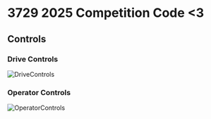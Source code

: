 # 3729 2025 Competition Code <3

## Controls
### Drive Controls
![DriveControls](https://github.com/user-attachments/assets/2a7cf530-24d2-44b6-ac4d-9f031f3d42e1)
### Operator Controls
![OperatorControls](https://github.com/user-attachments/assets/a29f2685-9749-4a46-add9-c16ac39cd235)
